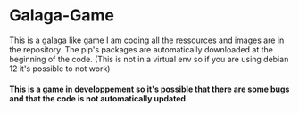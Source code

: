# Galaga-Game
This is a galaga like game I am coding all the ressources and images are in the repository. The pip's packages are automatically downloaded at the beginning of the code. (This is not in a virtual env so if you are using debian 12 it's possible to not work)
#### This is a game in developpement so it's possible that there are some bugs and that the code is not automatically updated.

